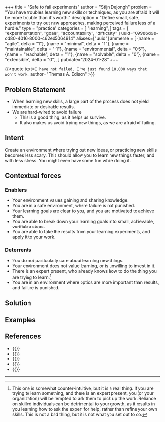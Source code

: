 +++
title = "Safe to fail experiments"
author = "Stijn Dejongh"
problem = "You have troubles learning new skills or techniques, as you are afraid it will be more trouble than it's worth."
description = "Define small, safe, experiments to try out new approaches, making perceived failure less of a hurdle."
type = "practice"
categories = [
    "learning",
]
tags = [
    "experimentation", "goals", "accountability", "difficulty"
]
uuid="09986d9e-cd80-4016-8000-c62ed5064914"
aliases=["uuid"]
ammerse = [
    {name = "agile", delta = "1"},
    {name = "minimal", delta = "1"},
    {name = "maintainable", delta = "-1"},
    {name = "environmental", delta = "0.5"},
    {name = "reachable", delta = "1"},
    {name = "solvable", delta = "0"},
    {name = "extensible", delta = "0"},
]
pubdate="2024-01-28"
+++

{{<quote text=`
I have not failed. I've just found 10,000 ways that won't work.
` author="Thomas A. Edison" >}}

## Problem Statement

* When learning new skills, a large part of the process does not yield immediate or desirable results.
* We are hard-wired to avoid failure. 
  * This is a good thing, as it helps us survive. 
  * It also makes us avoid trying new things, as we are afraid of failing.

## Intent

Create an environment where trying out new ideas, or practicing new skills becomes less scary. This should allow you to learn new things faster, 
and with less stress. You might even have some fun while doing it.

## Contextual forces



### Enablers

* Your environment values gaining and sharing knowledge.
* You are in a safe environment, where failure is not punished.
* Your learning goals are clear to you, and you are motivated to achieve them.
* You are able to break down your learning goals into small, achievable, verifiable steps.
* You are able to take the results from your learning experiments, and apply it to your work.

### Deterrents

* You do not particularly care about learning new things.
* Your environment does not value learning, or is unwilling to invest in it.
* There is an expert present, who already knows how to do the thing you are trying to learn.[^1]
* You are in an environment where optics are more important than results, and failure is punished.

## Solution

## Examples

## References

* {{<reference author="Hunt, A."
  year="2008"
  isbn="9781934356050"
  title="Pragmatic Thinking and Learning: Refactor Your wetware"
  publisher="The Pragmatic Bookshelf"
  link="https://pragprog.com/titles/ahptl/pragmatic-thinking-and-learning/" >}}
* {{<reference author="Hoover, D.; Oshineye, A."
  year="2009"
  isbn="9780596518387"
  title="Apprenticeship Patterns"
  publisher="O'Reilly Media, Inc."
  link="https://www.oreilly.com/library/view/apprenticeship-patterns/9780596806842" >}}
* {{<reference author="Holiday, R."
  year="2016"
  title="Ego Is the Enemy"
  publisher="Portfolio"
  isbn="9781591847816"
  link="https://www.goodreads.com/book/show/27036528-ego-is-the-enemy" >}}
* {{<reference author="Pink, D. H."
  year="2009"
  title="Drive: The Surprising Truth About What Motivates Us"
  publisher="Riverhead Books"
  isbn="9781594488849"
  link="https://www.goodreads.com/book/show/6452796-drive" >}}
* {{<reference author="Mario 'Moonprayer' Trappein"
  year="2016"
  title="Ladder anxiety, and how to overcome the fear of ranked play"
  site="TempoStorm.com"
  link="https://tempostorm.com/articles/ladder-anxiety-and-how-to-overcome-the-fear-of-ranked-play" >}}

---

[^1]: This one is somewhat counter-intuitive, but it is a real thing. If you are trying to learn something, and there is an expert present, you 
(or your organization) will be tempted to ask them to pick up the work. Reliance on skilled individuals can be detrimental to your growth, 
as it results in you learning how to ask the expert for help, rather than refine your own skills. This is not a bad thing, but it is not what you set out to do.
